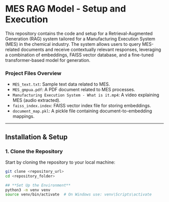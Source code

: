 # MES RAG Model - Setup and Execution

This repository contains the code and setup for a Retrieval-Augmented Generation (RAG) system tailored for a Manufacturing Execution System (MES) in the chemical industry. The system allows users to query MES-related documents and receive contextually relevant responses, leveraging a combination of embeddings, FAISS vector database, and a fine-tuned transformer-based model for generation.

### **Project Files Overview**

- `MES_text.txt`: Sample text data related to MES.
- `MES_gmpua.pdf`: A PDF document related to MES processes.
- `Manufacturing Execution System - What is it.mp4`: A video explaining MES (audio extracted).
- `faiss_index.index`: FAISS vector index file for storing embeddings.
- `document_map.pkl`: A pickle file containing document-to-embedding mappings.

---

## **Installation & Setup**

### 1. **Clone the Repository**

Start by cloning the repository to your local machine:

```bash
git clone <repository_url>
cd <repository_folder>

## **Set Up the Environment**
python3 -m venv venv
source venv/bin/activate  # On Windows use: venv\Scripts\activate

